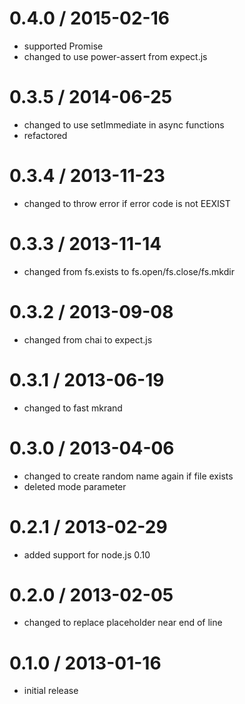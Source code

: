 # 0.4.0 / 2015-02-16

  - supported Promise
  - changed to use power-assert from expect.js

# 0.3.5 / 2014-06-25

  - changed to use setImmediate in async functions
  - refactored

# 0.3.4 / 2013-11-23

  - changed to throw error if error code is not EEXIST

# 0.3.3 / 2013-11-14

  - changed from fs.exists to fs.open/fs.close/fs.mkdir

# 0.3.2 / 2013-09-08

  - changed from chai to expect.js

# 0.3.1 / 2013-06-19

  - changed to fast mkrand

# 0.3.0 / 2013-04-06

  - changed to create random name again if file exists
  - deleted mode parameter

# 0.2.1 / 2013-02-29

  - added support for node.js 0.10

# 0.2.0 / 2013-02-05

  - changed to replace placeholder near end of line

# 0.1.0 / 2013-01-16

  - initial release
